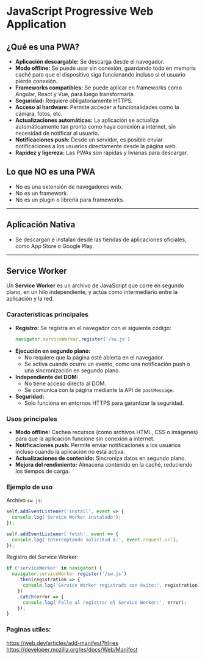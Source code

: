 # JavaScript Progressive Web Application

## ¿Qué es una PWA?

- **Aplicación descargable:** Se descarga desde el navegador.
- **Modo offline:** Se puede usar sin conexión, guardando todo en memoria caché para que el dispositivo siga funcionando incluso si el usuario pierde conexión.
- **Frameworks compatibles:** Se puede aplicar en frameworks como Angular, React y Vue, para luego transformarla.
- **Seguridad:** Requiere obligatoriamente HTTPS.
- **Acceso al hardware:** Permite acceder a funcionalidades como la cámara, fotos, etc.
- **Actualizaciones automáticas:** La aplicación se actualiza automáticamente tan pronto como haya conexión a internet, sin necesidad de notificar al usuario.
- **Notificaciones push:** Desde un servidor, es posible enviar notificaciones a los usuarios directamente desde la página web.
- **Rapidez y ligereza:** Las PWAs son rápidas y livianas para descargar.

## Lo que NO es una PWA

- No es una extensión de navegadores web.
- No es un framework.
- No es un plugin o librería para frameworks.

---

## Aplicación Nativa

- Se descargan e instalan desde las tiendas de aplicaciones oficiales, como App Store o Google Play.

---

## Service Worker

Un **Service Worker** es un archivo de JavaScript que corre en segundo plano, en un hilo independiente, y actúa como intermediario entre la aplicación y la red.

### Características principales

- **Registro:** Se registra en el navegador con el siguiente código:
  ```javascript
  navigator.serviceWorker.register('/sw.js')
  ```
- **Ejecución en segundo plano:**
  - No requiere que la página esté abierta en el navegador.
  - Se activa cuando ocurre un evento, como una notificación push o una sincronización en segundo plano.
- **Independiente del DOM:**
  - No tiene acceso directo al DOM.
  - Se comunica con la página mediante la API de `postMessage`.
- **Seguridad:**
  - Solo funciona en entornos HTTPS para garantizar la seguridad.

### Usos principales

- **Modo offline:** Cachea recursos (como archivos HTML, CSS o imágenes) para que la aplicación funcione sin conexión a internet.
- **Notificaciones push:** Permite enviar notificaciones a los usuarios incluso cuando la aplicación no está activa.
- **Actualizaciones de contenido:** Sincroniza datos en segundo plano.
- **Mejora del rendimiento:** Almacena contenido en la caché, reduciendo los tiempos de carga.

### Ejemplo de uso

Archivo `sw.js`:
```javascript
self.addEventListener('install', event => {
  console.log('Service Worker instalado');
});

self.addEventListener('fetch', event => {
  console.log('Interceptando solicitud a:', event.request.url);
});
```

Registro del Service Worker:
```javascript
if ('serviceWorker' in navigator) {
  navigator.serviceWorker.register('/sw.js')
    .then(registration => {
      console.log('Service Worker registrado con éxito:', registration);
    })
    .catch(error => {
      console.log('Fallo al registrar el Service Worker:', error);
    });
}
```

### Paginas utiles:
https://web.dev/articles/add-manifest?hl=es
https://developer.mozilla.org/es/docs/Web/Manifest